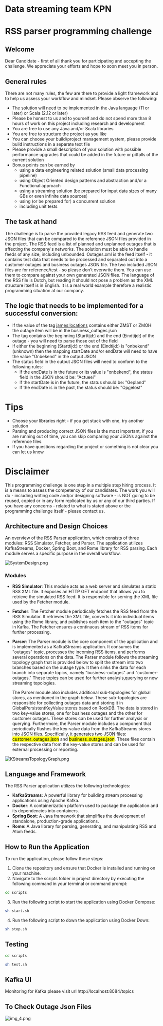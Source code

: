 # Data streaming team KPN

# RSS parser programming challenge

## Welcome

Dear Candidate - first of all thank you for participating and accepting the challenge. We appreciate your efforts and hope to soon
meet you in person.

## General rules

There are not many rules, the few are there to provide a light framework and to help us assess your workflow and mindset.
Please observe the following:

- The solution will need to be implemented in the Java language (11 or later) or Scala (2.12 or later)
- Please be honest to us and to yourself and do not spend more than 8 hours of work on this project including research and
  development
- You are free to use any Java and/or Scala libraries
- You are free to structure the project as you like
- You can choose your build/project management system, please provide build instructions in a separate text file
- Please provide a small description of your solution with possible performance upgrades that could be added in the future or
  pitfalls of the current solution
- Bonus points can be earned by
  - using a data engineering related solution (small data processing pipeline)
  - using Object Oriented design patterns and abstraction and/or a Functional approach
  - using a streaming solution (be prepared for input data sizes of many GBs or even infinite data sources)
  - using (or be prepared for) a concurrent solution
  - including unit tests

## The task at hand

The challenge is to parse the provided legacy RSS feed and generate two JSON files that can be compared to the reference JSON
files provided in the project. The RSS feed is a list of planned and unplanned outages that is affecting the company's networks.
The solution must be able to handle feeds of any size, including unbounded.
Outages.xml is the feed itself - it contains test data that needs to be processed and separated out into a customer outages and
business outages JSON file. The two included JSON files are for reference/test - so please don't overwrite them. You can use them
to compare against your own generated JSON files. The language of the RSS file is Dutch, but reading it should not pose a problem
as the XML structure itself is in English. It is a real world example therefore a realistic programming situation at our company.

## The logic that needs to be implemented for a successful conversion:

- If the value of the tag <james:locations> contains either ZMST or ZMOH the outage item will be in the business_outages.json
- The <description> tag contains the beginning (Starttijd:) and the end (Eindtijd:) of the outage - you will need to parse those
  out of the field
- If either the beginning (Starttijd:) or the end (Eindtijd:) is "onbekend" (unknown) then the mapping startDate and/or endDate
  will need to have the value "Onbekend" in the output JSON
- The status field in the output JSON files will need to conform to the following rules:
  - If the endDate is in the future or its value is "onbekend", the status field in the JSON should be: "Actueel"
  - If the startDate is in the future, the status should be: "Gepland"
  - If the endDate is in the past, the status should be: "Opgelost"

# Tips

- Choose your libraries right - if you get stuck with one, try another solution
- Parsing and producing correct JSON files is the most important, if you are running out of time, you can skip comparing your
  JSONs against the reference files
- If you have questions regarding the project or something is not clear you can let us know

# Disclaimer

This programming challenge is one step in a multiple step hiring process. It is a means to assess the competency of our
candidates.
The work you will do - including writing code and/or designing software - is NOT going to be reused, copied or in any form
replicated by us or any of our third parties.
If you have any concerns - related to what is stated above or the programming challenge itself - please contact us.

## Architecture and Design Choices

An overview of the RSS Parser application, which consists of three modules: RSS Simulator, Fetcher, and
Parser. The application utilizes KafkaStreams, Docker, Spring Boot, and Rome library for RSS parsing. Each module serves a
specific purpose in the overall workflow.

![SystemDesign.png](docs%2FSystemDesign.png)

### Modules

- **RSS Simulator**: This module acts as a web server and simulates a static RSS XML file. It exposes an HTTP GET endpoint that
  allows you to retrieve the simulated RSS feed. It is responsible for serving the XML file used by the Fetcher module.

- **Fetcher**: The Fetcher module periodically fetches the RSS feed from the RSS Simulator. It retrieves the XML file, converts it
  into individual items using the Rome library, and publishes each item to the "outages" topic in Kafka. The Fetcher ensures a
  continuous stream of RSS items for further processing.

- **Parser**: The Parser module is the core component of the application and is implemented as a KafkaStreams application. It
  consumes the "outages" topic, processes the incoming RSS items, and performs several operations on the data. The Parser module
  follows
  the streaming topology graph that is provided below to split the stream into two branches based on the outage type. It then
  sinks the data
  for
  each branch into separate topics, namely "business-outages" and "customer-outages." These topics can be used for further
  analysis,querying or new streaming topologies.

  The Parser module also includes additional sub-topologies for global stores, as mentioned in the graph below. These
  sub-topologies
  are responsible for collecting outages data and storing it in GlobalPersistentKeyValue stores based on RockDB. The data is
  stored in
  two key-value stores,
  one for business outages and the other for customer outages. These stores can be used for further analysis or querying.
  Furthermore, the Parser module includes a component that periodically flushes the key-value data from the KafkaStreams stores
  into JSON files. Specifically, it generates two JSON files: <mark>customer_outages.json</mark> and <mark>
  business_outages.json</mark>. These files contain
  the respective data from the key-value stores and can be used for external processing or reporting.

![KStreamsTopologyGraph.png](docs%2FKStreamsTopologyGraph.png)

## Language and Framework

The RSS Parser application utilizes the following technologies:

- **KafkaStreams**: A powerful library for building stream processing applications using Apache Kafka.
- **Docker**: A containerization platform used to package the application and its dependencies into containers.
- **Spring Boot**: A Java framework that simplifies the development of standalone, production-grade applications.
- **Rome**: A Java library for parsing, generating, and manipulating RSS and Atom feeds.

## How to Run the Application

To run the application, please follow these steps:

1. Clone the repository and ensure that Docker is installed and running on your machine.
2. Navigate to the scripts folder in project directory by executing the following command in your terminal or command
   prompt:

```bash
cd scripts
```

3. Run the following script to start the application using Docker Compose:

```bash
sh start.sh
```

4. Run the following script to down the application using Docker Down:

```bash
sh stop.sh
```

## Testing

```bash
cd scripts
```

```bash
sh test.sh
```

## Kafka UI

Monitoring for Kafka please visit url http://localhost:8084/topics

## To Check Outage Json Files

![img_4.png](docs%2Fimg_4.png)